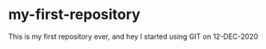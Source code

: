 # my-first-repository
This is my first repository ever, and hey I started using GIT on 12-DEC-2020 
